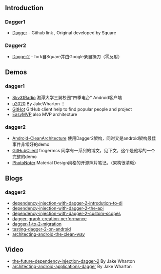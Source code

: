 ## Introduction
### Dagger1

- [Dagger](https://github.com/square/Dagger) - Github link , Original developed by Square


### Dagger2

- [Dagger2](http://google.github.io/dagger/) - fork自Square并由Google亲自操刀（零反射）


## Demos

### dagger1

- [Sky31Radio](https://github.com/linroid/Sky31Radio) 湘潭大学三翼校园"四季电台" 
Android客户端
- [u2020](https://github.com/JakeWharton/u2020) By JakeWharton ！ 
- [GitHot](https://github.com/andyiac/githot) GitHub client help to find popular people and project 
- [EasyMVP](https://github.com/JorgeCastilloPrz/EasyMVP) also MVP architecture


### dagger2
- [Android-CleanArchitecture](https://github.com/android10/Android-CleanArchitecture) 使用Dagger2架构，同时又是android架构最佳事件非常好的demo
- [GitHubClient](https://github.com/frogermcs/GithubClient) frogermcs 同学有一系列的博文，见下文，这个是他写的一个完整的demo
- [PhotoNoter](https://github.com/yydcdut/PhotoNoter) Material Design风格的开源照片笔记。（架构很清晰）

## Blogs

### dagger2

- [dependency-injection-with-dagger-2-introdution-to-di](http://frogermcs.github.io/dependency-injection-with-dagger-2-introdution-to-di/)
- [dependency-injection-with-dagger-2-the-api](http://frogermcs.github.io/dependency-injection-with-dagger-2-the-api/)
- [dependency-injection-with-dagger-2-custom-scopes](http://frogermcs.github.io/dependency-injection-with-dagger-2-custom-scopes/)
- [dagger-graph-creation-performance](http://frogermcs.github.io/dagger-graph-creation-performance/)
- [dagger-1-to-2-migration](http://frogermcs.github.io/dagger-1-to-2-migration/)
- [tasting-dagger-2-on-android](http://fernandocejas.com/2015/04/11/tasting-dagger-2-on-android/)
- [architecting-android-the-clean-way](http://fernandocejas.com/2014/09/03/architecting-android-the-clean-way) 


## Video
- [the-future-dependency-injection-dagger-2](https://www.parleys.com/tutorial/the-future-dependency-injection-dagger-2) By Jake Wharton
- [architecting-android-applications-dagger](https://www.parleys.com/tutorial/architecting-android-applications-dagger) By Jake Wharton

